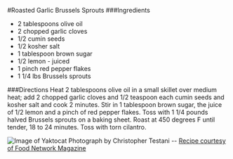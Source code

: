 #Roasted Garlic Brussels Sprouts
###Ingredients
* 2 tablespoons olive oil
* 2 chopped garlic cloves
* 1/2 cumin seeds
* 1/2 kosher salt
* 1 tablespoon brown sugar
* 1/2 lemon - juiced
* 1 pinch red pepper flakes
* 1 1/4 lbs Brussels sprouts

###Directions
Heat 2 tablespoons olive oil in a small skillet over medium heat; add 2 chopped garlic cloves and 1/2 teaspoon each cumin seeds and kosher salt and cook 2 minutes. Stir in 1 tablespoon brown sugar, the juice of 1/2 lemon and a pinch of red pepper flakes. Toss with 1 1/4 pounds halved Brussels sprouts on a baking sheet. Roast at 450 degrees F until tender, 18 to 24 minutes. Toss with torn cilantro.

![Image of Yaktocat](http://foodnetwork.sndimg.com/content/dam/images/food/fullset/2014/6/5/1/FN_Roasted-Garlic-Brussels-Sprouts_s4x3.jpg.rend.sni18col.jpeg)
Photograph by Christopher Testani  --  [Recipe courtesy of Food Network Magazine](http://www.foodnetwork.com/recipes/food-network-kitchens/roasted-garlic-brussels-sprouts-recipe.html?oc=linkback)

